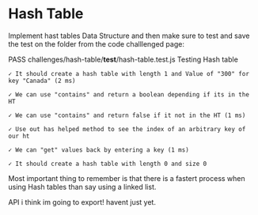 # Hash Table

Implement hast tables Data Structure and then make sure to test and save the test on the folder from the code challlenged page:

 PASS  challenges/hash-table/__test__/hash-table.test.js
  Testing Hash table
  
    ✓ It should create a hash table with length 1 and Value of "300" for key "Canada" (2 ms)
    
    ✓ We can use "contains" and return a boolean depending if its in the HT
    
    ✓ We can use "contains" and return false if it not in the HT (1 ms)
    
    ✓ Use out has helped method to see the index of an arbitrary key of our ht
    
    ✓ We can "get" values back by entering a key (1 ms)
    
    ✓ It should create a hash table with length 0 and size 0
    

Most important thing to remember is that there is a fastert process when using Hash tables than say using a linked list.

API
i think im going to export! havent just yet.
